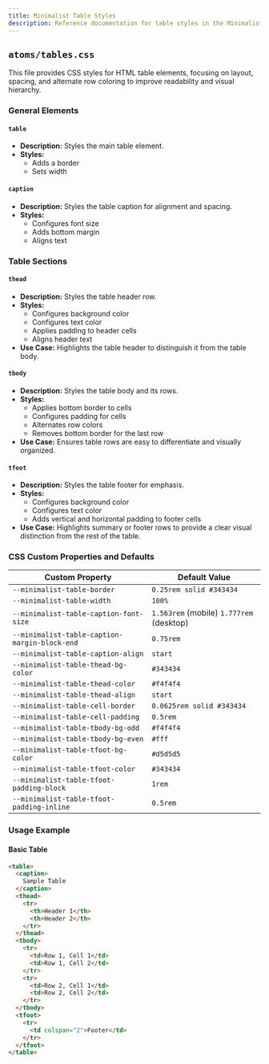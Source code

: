 ```yaml
---
title: Minimalist Table Styles
description: Reference documentation for table styles in the Minimalist CSS library.
---
```


## `atoms/tables.css`

This file provides CSS styles for HTML table elements, focusing on layout, spacing, and alternate row coloring to improve readability and visual hierarchy.

### General Elements

#### `table`

- **Description:** Styles the main table element.
- **Styles:**
  - Adds a border
  - Sets width

#### `caption`

- **Description:** Styles the table caption for alignment and spacing.
- **Styles:**
  - Configures font size
  - Adds bottom margin
  - Aligns text

### Table Sections

#### `thead`

- **Description:** Styles the table header row.
- **Styles:**
  - Configures background color
  - Configures text color
  - Applies padding to header cells
  - Aligns header text
- **Use Case:** Highlights the table header to distinguish it from the table body.

#### `tbody`

- **Description:** Styles the table body and its rows.
- **Styles:**
  - Applies bottom border to cells
  - Configures padding for cells
  - Alternates row colors
  - Removes bottom border for the last row
- **Use Case:** Ensures table rows are easy to differentiate and visually organized.

#### `tfoot`

- **Description:** Styles the table footer for emphasis.
- **Styles:**
  - Configures background color
  - Configures text color
  - Adds vertical and horizontal padding to footer cells
- **Use Case:** Highlights summary or footer rows to provide a clear visual distinction from the rest of the table.

### CSS Custom Properties and Defaults

| Custom Property                               | Default Value                            |
| --------------------------------------------- | ---------------------------------------- |
| `--minimalist-table-border`                   | `0.25rem solid #343434`                  |
| `--minimalist-table-width`                    | `100%`                                   |
| `--minimalist-table-caption-font-size`        | `1.563rem` (mobile) `1.777rem` (desktop) |
| `--minimalist-table-caption-margin-block-end` | `0.75rem`                                |
| `--minimalist-table-caption-align`            | `start`                                  |
| `--minimalist-table-thead-bg-color`           | `#343434`                                |
| `--minimalist-table-thead-color`              | `#f4f4f4`                                |
| `--minimalist-table-thead-align`              | `start`                                  |
| `--minimalist-table-cell-border`              | `0.0625rem solid #343434`                |
| `--minimalist-table-cell-padding`             | `0.5rem`                                 |
| `--minimalist-table-tbody-bg-odd`             | `#f4f4f4`                                |
| `--minimalist-table-tbody-bg-even`            | `#fff`                                   |
| `--minimalist-table-tfoot-bg-color`           | `#d5d5d5`                                |
| `--minimalist-table-tfoot-color`              | `#343434`                                |
| `--minimalist-table-tfoot-padding-block`      | `1rem`                                   |
| `--minimalist-table-tfoot-padding-inline`     | `0.5rem`                                 |

### Usage Example

#### Basic Table

```html
<table>
  <caption>
    Sample Table
  </caption>
  <thead>
    <tr>
      <th>Header 1</th>
      <th>Header 2</th>
    </tr>
  </thead>
  <tbody>
    <tr>
      <td>Row 1, Cell 1</td>
      <td>Row 1, Cell 2</td>
    </tr>
    <tr>
      <td>Row 2, Cell 1</td>
      <td>Row 2, Cell 2</td>
    </tr>
  </tbody>
  <tfoot>
    <tr>
      <td colspan="2">Footer</td>
    </tr>
  </tfoot>
</table>
```
